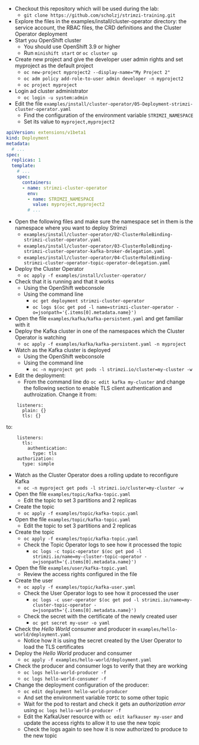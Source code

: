* Checkout this repository which will be used during the lab:
  * `git clone https://github.com/scholzj/strimzi-training.git`
* Explore the files in the examples/install/cluster-operator directory: the service account, the RBAC files, the CRD definitions and the Cluster Operator deployment
* Start you OpenShift cluster
  * You should use OpenShift 3.9 or higher
  * Run `minishift start` or `oc cluster up`
* Create new project and give the developer user admin rights and set myproject as the default project
  * `oc new-project myproject2 --display-name="My Project 2"`
  * `oc adm policy add-role-to-user admin developer -n myproject2`
  * `oc project myproject`
* Login ad cluster administrator
  * `oc login -u system:admin`
* Edit the file `examples/install/cluster-operator/05-Deployment-strimzi-cluster-operator.yaml`
  * Find the configuration of the environment variable `STRIMZI_NAMESPACE`
  * Set its value to `myproject,myproject2`

```yaml
apiVersion: extensions/v1beta1
kind: Deployment
metadata:
  # ...
spec:
  replicas: 1
  template:
    # ...
    spec:
      containers:
      - name: strimzi-cluster-operator
        env:
        - name: STRIMZI_NAMESPACE
          value: myproject,myproject2
        # ...
```

* Open the following files and make sure the namespace set in them is the namespace where you want to deploy Strimzi
  * `examples/install/cluster-operator/02-ClusterRoleBinding-strimzi-cluster-operator.yaml`
  * `examples/install/cluster-operator/03-ClusterRoleBinding-strimzi-cluster-operator-kafka-broker-delegation.yaml`
  * `examples/install/cluster-operator/04-ClusterRoleBinding-strimzi-cluster-operator-topic-operator-delegation.yaml`
* Deploy the Cluster Operator
  * `oc apply -f examples/install/cluster-operator/`
* Check that it is running and that it works
  * Using the OpenShift webconsole
  * Using the command line
    * `oc get deployment strimzi-cluster-operator`
    * `oc logs $(oc get pod -l name=strimzi-cluster-operator -o=jsonpath='{.items[0].metadata.name}')`
* Open the file `examples/kafka/kafka-persistent.yaml` and get familiar with it
* Deploy the Kafka cluster in one of the namespaces which the Cluster Operator is watching
  * `oc apply -f examples/kafka/kafka-persistent.yaml -n myproject`
* Watch as the Kafka cluster is deployed
  * Using the OpenShift webconsole
  * Using the command line
    * `oc -n myproject get pods -l strimzi.io/cluster=my-cluster -w`
* Edit the deployment:
  * From the command line do `oc edit kafka my-cluster` and change the following section to enable TLS client authentication and authroization. Change it from:

```
    listeners:
      plain: {}
      tls: {}
```

to:

```
    listeners:
      tls:
        authentication:
          type: tls
    authorization:
      type: simple
```

* Watch as the Cluster Operator does a rolling update to reconfigure Kafka
  * `oc -n myproject get pods -l strimzi.io/cluster=my-cluster -w`
* Open the file `examples/topic/kafka-topic.yaml`
  * Edit the topic to set 3 partitions and 2 replicas
* Create the topic
  * `oc apply -f examples/topic/kafka-topic.yaml`
* Open the file `examples/topic/kafka-topic.yaml`
  * Edit the topic to set 3 partitions and 2 replicas
* Create the topic
  * `oc apply -f examples/topic/kafka-topic.yaml`
  * Check the Topic Operator logs to see how it processed the topic
    * `oc logs -c topic-operator $(oc get pod -l strimzi.io/name=my-cluster-topic-operator -o=jsonpath='{.items[0].metadata.name}')`
* Open the file `examples/user/kafka-topic.yaml`
  * Review the access rights configured in the file
* Create the user
  * `oc apply -f examples/topic/kafka-user.yaml`
  * Check the User Operator logs to see how it processed the user
    * `oc logs -c user-operator $(oc get pod -l strimzi.io/name=my-cluster-topic-operator -o=jsonpath='{.items[0].metadata.name}')`
  * Check the secret with the certificate of the newly created user
    * `oc get secret my-user -o yaml`
* Check the _Hello World_ consumer and producer in `examples/hello-world/deployment.yaml`
  * Notice how it is using the secret created by the User Operator to load the TLS certificates
* Deploy the _Hello World_ producer and consumer
  * `oc apply -f examples/hello-world/deployment.yaml`
* Check the producer and consumer logs to verify that they are working
  * `oc logs hello-world-producer -f`
  * `oc logs hello-world-consumer -f`
* Change the deployment configuration of the producer:
  * `oc edit deployment hello-world-producer`
  * And set the environment variable `TOPIC` to some other topic
  * Wait for the pod to restart and check it gets an _authorization error_ using `oc logs hello-world-producer -f`
  * Edit the KafkaUser resource with `oc edit kafkauser my-user` and update the access rights to allow it to use the new topic
  * Check the logs again to see how it is now authorized to produce to the new topic